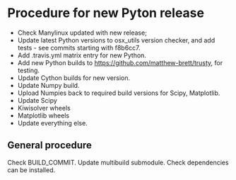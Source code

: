 # Procedure for new Pyton release

* Check Manylinux updated with new release;
* Update latest Python versions to osx_utils version checker, and add tests -
  see commits starting with f8b6cc7.
* Add .travis.yml matrix entry for new Python.
* Add new Python builds to https://github.com/matthew-brett/trusty, for
  testing.
* Update Cython builds for new version.
* Update Numpy build.
* Upload Numpies back to required build versions for Scipy, Matplotlib.
* Update Scipy
* Kiwisolver wheels
* Matplotlib wheels
* Update everything else.

## General procedure

Check BUILD_COMMIT.
Update multibuild submodule.
Check dependencies can be installed.
